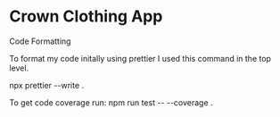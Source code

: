 # Crown Clothing App

Code Formatting

To format my code initally using prettier I used this command in the top level.

npx prettier --write .

To get code coverage run: npm run test -- --coverage .
